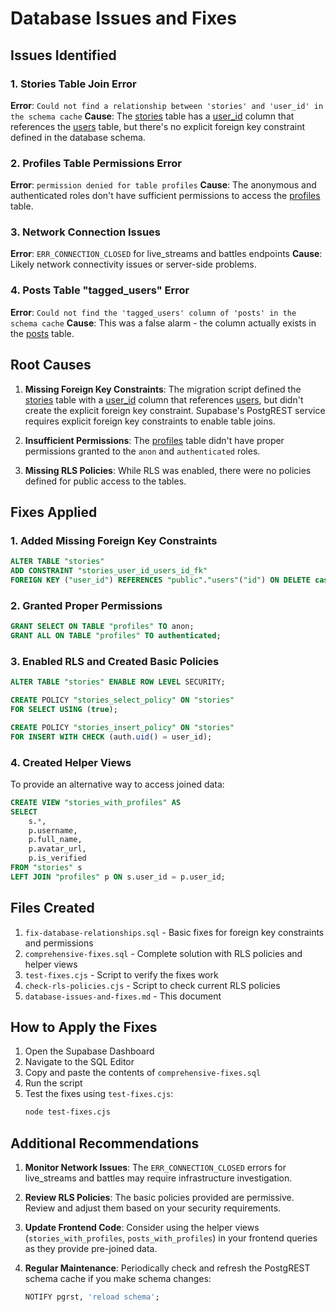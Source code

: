 # Database Issues and Fixes

## Issues Identified

### 1. Stories Table Join Error
**Error**: `Could not find a relationship between 'stories' and 'user_id' in the schema cache`
**Cause**: The [stories](file:///C:/Users/HP/.qoder/frontend-eloity-unified-ecosys-3/migrations/0000_tired_bloodaxe.sql#L704-L726) table has a [user_id](file:///C:/Users/HP/.qoder/frontend-eloity-unified-ecosys-3/migrations/0000_tired_bloodaxe.sql#L707-L707) column that references the [users](file:///C:/Users/HP/.qoder/frontend-eloity-unified-ecosys-3/migrations/0000_tired_bloodaxe.sql#L581-L588) table, but there's no explicit foreign key constraint defined in the database schema.

### 2. Profiles Table Permissions Error
**Error**: `permission denied for table profiles`
**Cause**: The anonymous and authenticated roles don't have sufficient permissions to access the [profiles](file:///C:/Users/HP/.qoder/frontend-eloity-unified-ecosys-3/migrations/0000_tired_bloodaxe.sql#L378-L406) table.

### 3. Network Connection Issues
**Error**: `ERR_CONNECTION_CLOSED` for live_streams and battles endpoints
**Cause**: Likely network connectivity issues or server-side problems.

### 4. Posts Table "tagged_users" Error
**Error**: `Could not find the 'tagged_users' column of 'posts' in the schema cache`
**Cause**: This was a false alarm - the column actually exists in the [posts](file:///C:/Users/HP/.qoder/frontend-eloity-unified-ecosys-3/migrations/0000_tired_bloodaxe.sql#L457-L503) table.

## Root Causes

1. **Missing Foreign Key Constraints**: The migration script defined the [stories](file:///C:/Users/HP/.qoder/frontend-eloity-unified-ecosys-3/migrations/0000_tired_bloodaxe.sql#L704-L726) table with a [user_id](file:///C:/Users/HP/.qoder/frontend-eloity-unified-ecosys-3/migrations/0000_tired_bloodaxe.sql#L707-L707) column that references [users](file:///C:/Users/HP/.qoder/frontend-eloity-unified-ecosys-3/migrations/0000_tired_bloodaxe.sql#L581-L588), but didn't create the explicit foreign key constraint. Supabase's PostgREST service requires explicit foreign key constraints to enable table joins.

2. **Insufficient Permissions**: The [profiles](file:///C:/Users/HP/.qoder/frontend-eloity-unified-ecosys-3/migrations/0000_tired_bloodaxe.sql#L378-L406) table didn't have proper permissions granted to the `anon` and `authenticated` roles.

3. **Missing RLS Policies**: While RLS was enabled, there were no policies defined for public access to the tables.

## Fixes Applied

### 1. Added Missing Foreign Key Constraints
```sql
ALTER TABLE "stories" 
ADD CONSTRAINT "stories_user_id_users_id_fk" 
FOREIGN KEY ("user_id") REFERENCES "public"."users"("id") ON DELETE cascade ON UPDATE no action;
```

### 2. Granted Proper Permissions
```sql
GRANT SELECT ON TABLE "profiles" TO anon;
GRANT ALL ON TABLE "profiles" TO authenticated;
```

### 3. Enabled RLS and Created Basic Policies
```sql
ALTER TABLE "stories" ENABLE ROW LEVEL SECURITY;

CREATE POLICY "stories_select_policy" ON "stories"
FOR SELECT USING (true);

CREATE POLICY "stories_insert_policy" ON "stories"
FOR INSERT WITH CHECK (auth.uid() = user_id);
```

### 4. Created Helper Views
To provide an alternative way to access joined data:
```sql
CREATE VIEW "stories_with_profiles" AS
SELECT 
    s.*,
    p.username,
    p.full_name,
    p.avatar_url,
    p.is_verified
FROM "stories" s
LEFT JOIN "profiles" p ON s.user_id = p.user_id;
```

## Files Created

1. `fix-database-relationships.sql` - Basic fixes for foreign key constraints and permissions
2. `comprehensive-fixes.sql` - Complete solution with RLS policies and helper views
3. `test-fixes.cjs` - Script to verify the fixes work
4. `check-rls-policies.cjs` - Script to check current RLS policies
5. `database-issues-and-fixes.md` - This document

## How to Apply the Fixes

1. Open the Supabase Dashboard
2. Navigate to the SQL Editor
3. Copy and paste the contents of `comprehensive-fixes.sql`
4. Run the script
5. Test the fixes using `test-fixes.cjs`:
   ```bash
   node test-fixes.cjs
   ```

## Additional Recommendations

1. **Monitor Network Issues**: The `ERR_CONNECTION_CLOSED` errors for live_streams and battles may require infrastructure investigation.

2. **Review RLS Policies**: The basic policies provided are permissive. Review and adjust them based on your security requirements.

3. **Update Frontend Code**: Consider using the helper views (`stories_with_profiles`, `posts_with_profiles`) in your frontend queries as they provide pre-joined data.

4. **Regular Maintenance**: Periodically check and refresh the PostgREST schema cache if you make schema changes:
   ```sql
   NOTIFY pgrst, 'reload schema';
   ```